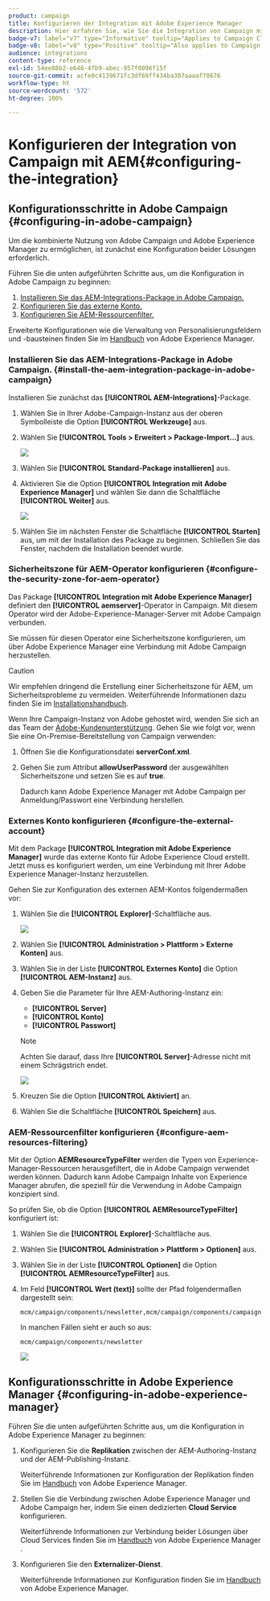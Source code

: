 ```yaml
---
product: campaign
title: Konfigurieren der Integration mit Adobe Experience Manager
description: Hier erfahren Sie, wie Sie die Integration von Campaign mit AEM konfigurieren.
badge-v7: label="v7" type="Informative" tooltip="Applies to Campaign Classic v7"
badge-v8: label="v8" type="Positive" tooltip="Also applies to Campaign v8"
audience: integrations
content-type: reference
exl-id: 54ee88b2-e646-4fb9-abec-957f0096f15f
source-git-commit: acfe0c4139671fc3df69ff434ba307aaaaf70676
workflow-type: ht
source-wordcount: '572'
ht-degree: 100%

---
```


# Konfigurieren der Integration von Campaign mit AEM{#configuring-the-integration}



## Konfigurationsschritte in Adobe Campaign {#configuring-in-adobe-campaign}

Um die kombinierte Nutzung von Adobe Campaign und Adobe Experience Manager zu ermöglichen, ist zunächst eine Konfiguration beider Lösungen erforderlich.

Führen Sie die unten aufgeführten Schritte aus, um die Konfiguration in Adobe Campaign zu beginnen:

1. [Installieren Sie das AEM-Integrations-Package in Adobe Campaign.](#install-the-aem-integration-package-in-adobe-campaign)
1. [Konfigurieren Sie das externe Konto.](#configure-the-external-account)
1. [Konfigurieren Sie AEM-Ressourcenfilter.](#configure-aem-resources-filtering)

Erweiterte Konfigurationen wie die Verwaltung von Personalisierungsfeldern und -bausteinen finden Sie im [Handbuch](https://helpx.adobe.com/de/experience-manager/6-5/sites/administering/using/campaignonpremise.html) von Adobe Experience Manager.

### Installieren Sie das AEM-Integrations-Package in Adobe Campaign. {#install-the-aem-integration-package-in-adobe-campaign}

Installieren Sie zunächst das **[!UICONTROL AEM-Integrations]**-Package.

1. Wählen Sie in Ihrer Adobe-Campaign-Instanz aus der oberen Symbolleiste die Option **[!UICONTROL Werkzeuge]** aus.
1. Wählen Sie **[!UICONTROL Tools > Erweitert > Package-Import...]** aus.

   ![](assets/aem_config_1.png)

1. Wählen Sie **[!UICONTROL Standard-Package installieren]** aus.
1. Aktivieren Sie die Option **[!UICONTROL Integration mit Adobe Experience Manager]** und wählen Sie dann die Schaltfläche **[!UICONTROL Weiter]** aus.

   ![](assets/aem_config_2.png)

1. Wählen Sie im nächsten Fenster die Schaltfläche **[!UICONTROL Starten]** aus, um mit der Installation des Package zu beginnen. Schließen Sie das Fenster, nachdem die Installation beendet wurde.

### Sicherheitszone für AEM-Operator konfigurieren {#configure-the-security-zone-for-aem-operator}

Das Package **[!UICONTROL Integration mit Adobe Experience Manager]** definiert den **[!UICONTROL aemserver]**-Operator in Campaign. Mit diesem Operator wird der Adobe-Experience-Manager-Server mit Adobe Campaign verbunden.

Sie müssen für diesen Operator eine Sicherheitszone konfigurieren, um über Adobe Experience Manager eine Verbindung mit Adobe Campaign herzustellen.

>[!CAUTION]
>
>Wir empfehlen dringend die Erstellung einer Sicherheitszone für AEM, um Sicherheitsprobleme zu vermeiden. Weiterführende Informationen dazu finden Sie im [Installationshandbuch](../../installation/using/security-zones.md).

Wenn Ihre Campaign-Instanz von Adobe gehostet wird, wenden Sie sich an das Team der [Adobe-Kundenunterstützung](https://helpx.adobe.com/de/enterprise/admin-guide.html/enterprise/using/support-for-experience-cloud.ug.html). Gehen Sie wie folgt vor, wenn Sie eine On-Premise-Bereitstellung von Campaign verwenden:

1. Öffnen Sie die Konfigurationsdatei **serverConf.xml**.
1. Gehen Sie zum Attribut **allowUserPassword** der ausgewählten Sicherheitszone und setzen Sie es auf **true**.

   Dadurch kann Adobe Experience Manager mit Adobe Campaign per Anmeldung/Passwort eine Verbindung herstellen.

### Externes Konto konfigurieren {#configure-the-external-account}

Mit dem Package **[!UICONTROL Integration mit Adobe Experience Manager]** wurde das externe Konto für Adobe Experience Cloud erstellt. Jetzt muss es konfiguriert werden, um eine Verbindung mit Ihrer Adobe Experience Manager-Instanz herzustellen.

Gehen Sie zur Konfiguration des externen AEM-Kontos folgendermaßen vor:

1. Wählen Sie die **[!UICONTROL Explorer]**-Schaltfläche aus.

   ![](assets/aem_config_3.png)

1. Wählen Sie **[!UICONTROL Administration > Plattform > Externe Konten]** aus.
1. Wählen Sie in der Liste **[!UICONTROL Externes Konto]** die Option **[!UICONTROL AEM-Instanz]** aus.
1. Geben Sie die Parameter für Ihre AEM-Authoring-Instanz ein:

   * **[!UICONTROL Server]**
   * **[!UICONTROL Konto]**
   * **[!UICONTROL Passwort]**

   >[!NOTE]
   >
   >Achten Sie darauf, dass Ihre **[!UICONTROL Server]**-Adresse nicht mit einem Schrägstrich endet.

   ![](assets/aem_config_4.png)

1. Kreuzen Sie die Option **[!UICONTROL Aktiviert]** an.
1. Wählen Sie die Schaltfläche **[!UICONTROL Speichern]** aus.

### AEM-Ressourcenfilter konfigurieren {#configure-aem-resources-filtering}

Mit der Option **AEMResourceTypeFilter** werden die Typen von Experience-Manager-Ressourcen herausgefiltert, die in Adobe Campaign verwendet werden können. Dadurch kann Adobe Campaign Inhalte von Experience Manager abrufen, die speziell für die Verwendung in Adobe Campaign konzipiert sind.

So prüfen Sie, ob die Option **[!UICONTROL AEMResourceTypeFilter]** konfiguriert ist:

1. Wählen Sie die **[!UICONTROL Explorer]**-Schaltfläche aus.
1. Wählen Sie **[!UICONTROL Administration > Plattform > Optionen]** aus.
1. Wählen Sie in der Liste **[!UICONTROL Optionen]** die Option **[!UICONTROL AEMResourceTypeFilter]** aus.
1. Im Feld **[!UICONTROL Wert (text)]** sollte der Pfad folgendermaßen dargestellt sein:

   ```
   mcm/campaign/components/newsletter,mcm/campaign/components/campaign_newsletterpage,mcm/neolane/components/newsletter
   ```

   In manchen Fällen sieht er auch so aus:

   ```
   mcm/campaign/components/newsletter
   ```

   ![](assets/aem_config_5.png)

## Konfigurationsschritte in Adobe Experience Manager {#configuring-in-adobe-experience-manager}

Führen Sie die unten aufgeführten Schritte aus, um die Konfiguration in Adobe Experience Manager zu beginnen:

1. Konfigurieren Sie die **Replikation** zwischen der AEM-Authoring-Instanz und der AEM-Publishing-Instanz.

   Weiterführende Informationen zur Konfiguration der Replikation finden Sie im [Handbuch](https://helpx.adobe.com/de/experience-manager/6-5/sites/deploying/using/replication.html) von Adobe Experience Manager.

1. Stellen Sie die Verbindung zwischen Adobe Experience Manager und Adobe Campaign her, indem Sie einen dedizierten **Cloud Service** konfigurieren.

   Weiterführende Informationen zur Verbindung beider Lösungen über Cloud Services finden Sie im [Handbuch](https://helpx.adobe.com/de/experience-manager/6-5/sites/administering/using/campaignonpremise.html#ConfiguringAdobeExperienceManager) von Adobe Experience Manager .

1. Konfigurieren Sie den **Externalizer-Dienst**.

   Weiterführende Informationen zur Konfiguration finden Sie im [Handbuch](https://helpx.adobe.com/de/experience-manager/6-5/sites/developing/using/externalizer.html) von Adobe Experience Manager.
